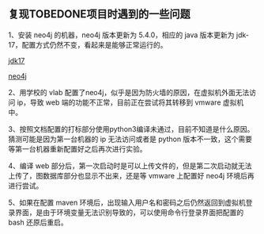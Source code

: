## 复现TOBEDONE项目时遇到的一些问题

1、安装 neo4j 的机器，neo4j 版本更新为 5.4.0，相应的 java 版本更新为 jdk-17，配置方式仍然不变，看起来是能够正常运行的。

[jdk17](https://rec.ustc.edu.cn/share/2e4eae10-1125-11ef-a36c-576fa8982261)        

[neo4j](链接：https://rec.ustc.edu.cn/share/4b80e6a0-1125-11ef-ad66-7577a6060193)

2、用学校的 vlab 配置了neo4j，似乎是因为防火墙的原因，在虚拟机外面无法访问 ip，导致 web 端的功能不正常，目前正在尝试将其转移到 vmware 虚拟机中。

3、按照文档配置的打标部分使用python3编译未通过，目前不知道是什么原因。猜测可能是因为第一台机器的 ip 无法访问或者是 python 版本不一致，这个需要等第一台机器重新配置好之后再次进行实验。

4、编译 web 部分后，第一次启动时是可以上传文件的，但是第二次启动就无法上传了，图数据库部分也显示不出来，还是等 vmware 上配置好 neo4j 环境后再进行尝试。

5、如果在配置 maven 环境后，出现输入用户名和密码之后仍然返回到虚拟机登录界面，是由于环境变量无法识别导致的，可以使用命令行登录界面把配置的 bash 还原后重启。
